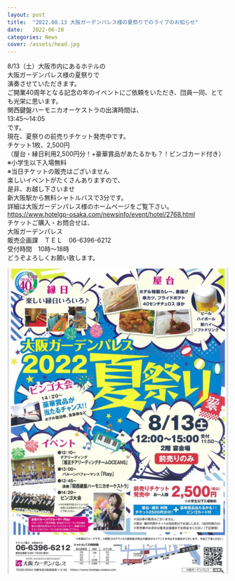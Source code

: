 ```yaml
---
layout: post
title:  "2022.08.13 大阪ガーデンパレス様の夏祭りでのライブのお知らせ"
date:   2022-06-28 
categories: News
cover: /assets/head.jpg
---
```


8/13（土）大阪市内にあるホテルの  
大阪ガーデンパレス様の夏祭りで  
演奏させていただきます。  
ご開業40周年となる記念の年のイベントにご依頼をいただき、団員一同、とても光栄に思います。  
関西鍵盤ハーモニカオーケストラの出演時間は、  
13:45～14:05  
です。  
現在、夏祭りの前売りチケット発売中です。  
チケット1枚、2,500円  
（屋台・縁日利用2,500円分！+豪華賞品があたるかも？！ビンゴカード付き）  
※小学生以下入場無料  
※当日チケットの販売はございません  
楽しいイベントがたくさんありますので、  
是非、お越し下さいませ  
新大阪駅から無料シャトルバスで3分です。  
詳細は大阪ガーデンパレス様のホームページをご覧下さい。  
https://www.hotelgp-osaka.com/newsinfo/event/hotel/2768.html  
チケットご購入・お問合せは、  
大阪ガーデンパレス  
販売企画課　ＴＥＬ　06-6396-6212  
受付時間　10時～18時  
どうぞよろしくお願い致します。  

<img border="0" src="/assets/20220813_live.jpg">  
 
